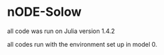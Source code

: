 # nODE-Solow

all code was run on Julia version 1.4.2

all codes run with the environment set up in model 0. 

